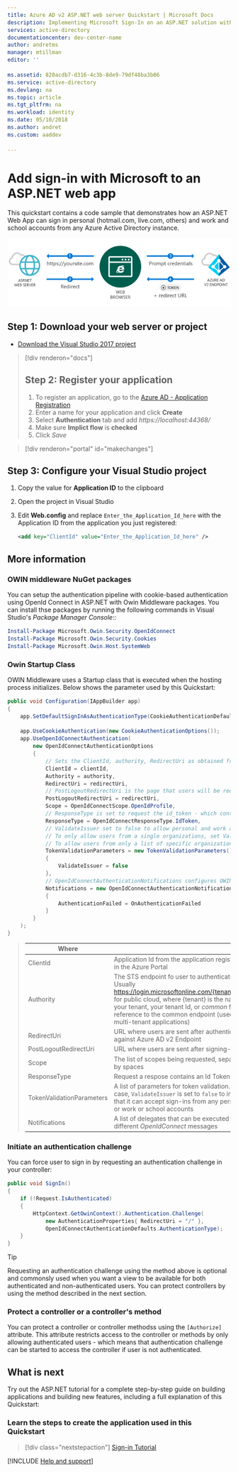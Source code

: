 ```yaml
---
title: Azure AD v2 ASP.NET web server Quickstart | Microsoft Docs
description: Implementing Microsoft Sign-In on an ASP.NET solution with a traditional web browser based application using OpenID Connect standard
services: active-directory
documentationcenter: dev-center-name
author: andretms
manager: mtillman
editor: ''

ms.assetid: 820acdb7-d316-4c3b-8de9-79df48ba3b06
ms.service: active-directory
ms.devlang: na
ms.topic: article
ms.tgt_pltfrm: na
ms.workload: identity
ms.date: 05/10/2018
ms.author: andret
ms.custom: aaddev 

---
```


# Add sign-in with Microsoft to an ASP.NET web app

This quickstart contains a code sample that demonstrates how an ASP.NET Web App can sign in personal (hotmail.com, live.com, others) and work and school accounts from any Azure Active Directory instance.

![How the sample app generated by this guide works](media/active-directory-aspnetwebapp/aspnetbrowsergeneral.png)

## Step 1: Download your web server or project

- [Download the Visual Studio 2017 project](https://github.com/AzureADQuickStarts/AppModelv2-WebApp-OpenIDConnect-DotNet/archive/master.zip)

> [!div renderon="docs"]
> ## Step 2: Register your application
> 
> 1. To register an application, go to the [Azure AD - Application Registration](https://apps.dev.microsoft.com/portal/register-app)
> 1. Enter a name for your application and click **Create**
> 1. Select **Authentication** tab and add  *https://localhost:44368/*
> 1. Make sure **Implict flow** is **checked**
> 1. Click *Save*

> [!div renderon="portal" id="makechanges"]

## Step 3: Configure your Visual Studio project

1. Copy the value for **Application ID** to the clipboard
1. Open the project in Visual Studio
1. Edit **Web.config** and replace `Enter_the_Application_Id_here` with the Application ID from the application you just registered:

    ```xml
    <add key="ClientId" value="Enter_the_Application_Id_here" />
    ```

## More information

### OWIN middleware NuGet packages

You can setup the authentication pipeline with cookie-based authentication using OpenId Connect in ASP.NET with Owin Middleware packages. You can install thse packages by running the following commands in Visual Studio's *Package Manager Console*::

```powershell
Install-Package Microsoft.Owin.Security.OpenIdConnect
Install-Package Microsoft.Owin.Security.Cookies
Install-Package Microsoft.Owin.Host.SystemWeb
```

### Owin Startup Class

OWIN Middleware uses a Startup class that is executed when the hosting process initializes. Below shows the parameter used by this Quickstart:

```csharp
public void Configuration(IAppBuilder app)
{
    app.SetDefaultSignInAsAuthenticationType(CookieAuthenticationDefaults.AuthenticationType);

    app.UseCookieAuthentication(new CookieAuthenticationOptions());
    app.UseOpenIdConnectAuthentication(
        new OpenIdConnectAuthenticationOptions
        {
            // Sets the ClientId, authority, RedirectUri as obtained from web.config
            ClientId = clientId,
            Authority = authority,
            RedirectUri = redirectUri,
            // PostLogoutRedirectUri is the page that users will be redirected to after sign-out. In this case, it is using the home page
            PostLogoutRedirectUri = redirectUri,
            Scope = OpenIdConnectScope.OpenIdProfile,
            // ResponseType is set to request the id_token - which contains basic information about the signed-in user
            ResponseType = OpenIdConnectResponseType.IdToken,
            // ValidateIssuer set to false to allow personal and work accounts from any organization to sign in to your application
            // To only allow users from a single organizations, set ValidateIssuer to true and 'tenant' setting in web.config to the tenant name
            // To allow users from only a list of specific organizations, set ValidateIssuer to true and use ValidIssuers parameter 
            TokenValidationParameters = new TokenValidationParameters()
            {
                ValidateIssuer = false
            },
            // OpenIdConnectAuthenticationNotifications configures OWIN to send notification of failed authentications to OnAuthenticationFailed method
            Notifications = new OpenIdConnectAuthenticationNotifications
            {
                AuthenticationFailed = OnAuthenticationFailed
            }
        }
    );
}
```

> |Where  |  |
> |---------|---------|
> |ClientId     |Application Id from the application registered in the Azure Portal|
> |Authority | The STS endpoint fo user to authenticate. Usually https://login.microsoftonline.com/{tenant}/v2.0 for public cloud, where {tenant} is the name of your tenant, your tenant Id, or *common* for a reference to the common endpoint (used for multi-tenant applications)|
> |RedirectUri     |URL where users are sent after authentication against Azure AD v2 Endpoint|
> |PostLogoutRedirectUri     |URL where users are sent after signing-off|
> |Scope     |The list of scopes being requested, separated by spaces|
> |ResponseType     |Request a respose contains an Id Token|
> |TokenValidationParameters     | A list of parameters for token validation. In this case, `ValidateIssuer` is set to `false` to indicate that it can accept sign-ins from any personal, or work or school accounts|
> |Notifications     | A list of delegates that can be executed on different *OpenIdConnect* messages|

### Initiate an authentication challenge

You can force user to sign in by requesting an authentication challenge in your controller:

```csharp
public void SignIn()
{
    if (!Request.IsAuthenticated)
    {
        HttpContext.GetOwinContext().Authentication.Challenge(
            new AuthenticationProperties{ RedirectUri = "/" },
            OpenIdConnectAuthenticationDefaults.AuthenticationType);
    }
}
```

> [!TIP]
> Requesting an authentication challenge using the method above is optional and commonsly used when you want a view to be available for both authenticated and non-authenticated users. You can protect controllers by using the method described in the next section.

### Protect a controller or a controller's method

You can protect a controller or controller methodss using the `[Authorize]` attribute. This attribute restricts access to the controller or methods by only allowing authenticated users - which means that authentication challenge can be started to access the controller if user is not authenticated.

## What is next

Try out the ASP.NET tutorial for a complete step-by-step guide on building applications and building new features, including a full explanation of this Quickstart:

### Learn the steps to create the application used in this Quickstart

> [!div class="nextstepaction"]
> [Sign-in Tutorial](https://docs.microsoft.com/azure/active-directory/develop/guidedsetups/active-directory-aspnetwebapp)

[!INCLUDE [Help and support](../../../../includes/active-directory-develop-help-support-include.md)]